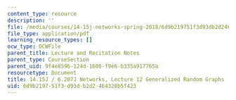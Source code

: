 ```yaml
---
content_type: resource
description: ''
file: /media/courses/14-15j-networks-spring-2018/6d9b219751f3d93db2d2464328b5f423_MIT14_15JS18_lec12.pdf
file_type: application/pdf
learning_resource_types: []
ocw_type: OCWFile
parent_title: Lecture and Recitation Notes
parent_type: CourseSection
parent_uid: 9f4e8596-124d-1608-f9e6-b335a917765a
resourcetype: Document
title: 14.15J / 6.207J Networks, Lecture 12 Generalized Random Graphs
uid: 6d9b2197-51f3-d93d-b2d2-464328b5f423
---
```

